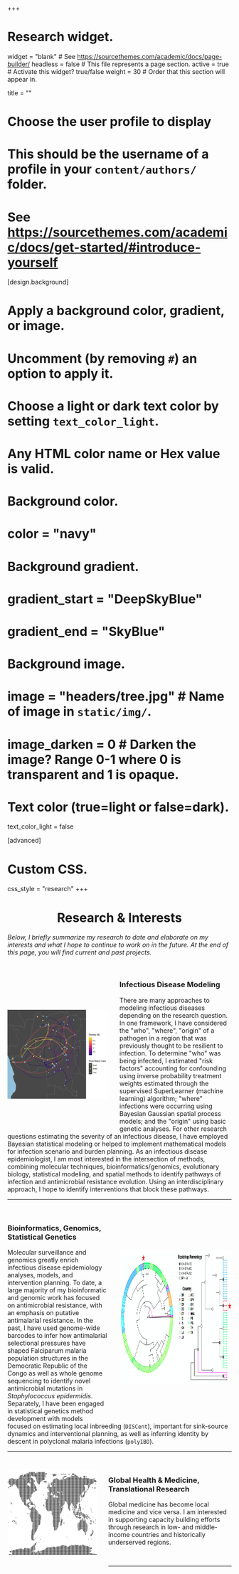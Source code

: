 +++
# Research widget.
widget = "blank"  # See https://sourcethemes.com/academic/docs/page-builder/
headless = false  # This file represents a page section.
active = true  # Activate this widget? true/false
weight = 30  # Order that this section will appear in.

title = ""

# Choose the user profile to display
# This should be the username of a profile in your `content/authors/` folder.
# See https://sourcethemes.com/academic/docs/get-started/#introduce-yourself

[design.background]
  # Apply a background color, gradient, or image.
  #   Uncomment (by removing `#`) an option to apply it.
  #   Choose a light or dark text color by setting `text_color_light`.
  #   Any HTML color name or Hex value is valid.

  # Background color.
  # color = "navy"

  # Background gradient.
  # gradient_start = "DeepSkyBlue"
  # gradient_end = "SkyBlue"

  # Background image.
  #  image = "headers/tree.jpg"  # Name of image in `static/img/`.
  #  image_darken = 0  # Darken the image? Range 0-1 where 0 is transparent and 1 is opaque.

  # Text color (true=light or false=dark).
  text_color_light = false

[advanced]
 # Custom CSS.
 css_style = "research"
+++

<!-- Research section -->
<h1 style="text-align: center;">Research & Interests</h1>

_Below, I briefly summarize my research to date and elaborate on my interests and what I hope to continue to work on in the future. At the end of this page, you will find current and past projects._

&nbsp;
&nbsp;
&nbsp;
&nbsp;


<img align="left" width=45% height=200px padding="100" style="padding-top:15%; padding-bottom:15%; padding-right: 5%" src="/img/idmodel.png">

### Infectious Disease Modeling

There are many approaches to modeling infectious diseases depending on the research question. In one framework, I have considered the "who", "where", "origin" of a pathogen in a region that was previously thought to be resilient to infection. To determine "who" was being infected, I estimated "risk factors" accounting for confounding using inverse probability treatment weights estimated through the supervised SuperLearner (machine learning) algorithm; "where" infections were occurring using Bayesian Gaussian spatial process models; and the "origin" using basic genetic analyses. For other research questions estimating the severity of an infectious disease, I have employed Bayesian statistical modeling or helped to implement mathematical models for infection scenario and burden planning. As an infectious disease epidemiologist, I am most interested in the intersection of methods, combining molecular techniques, bioinformatics/genomics, evolutionary biology, statistical modeling, and spatial methods to identify pathways of infection and antimicrobial resistance evolution. Using an interdisciplinary approach, I hope to identify interventions that block these pathways.  

***

<img align="right" width = 50% height=300px style="padding-top:20%; padding-bottom:15%; padding-left: 5%" src="/img/phylo.png">
&nbsp;

### Bioinformatics, Genomics, Statistical Genetics

Molecular surveillance and genomics greatly enrich infectious disease epidemiology analyses, models, and intervention planning. To date, a large majority of my bioinformatic and genomic work has focused on antimicrobial resistance, with an emphasis on putative antimalarial resistance. In the past, I have used genome-wide barcodes to infer how antimalarial selectional pressures have shaped Falciparum malaria population structures in the Democratic Republic of the Congo as well as whole genome sequencing to identify novel antimicrobial mutations in _Staphylococcus epidermidis_. Separately, I have been engaged in statistical genetics method development with models focused on estimating local inbreeding (`DISCent`), important for sink-source dynamics and interventional planning, as well as inferring identity by descent in polyclonal malaria infections (`polyIBD`).
<br>

***

<img align="left" width=40% height=200px padding="100" style="padding-top:5%; padding-bottom:5%; padding-right: 5%" src="/img/world.png">
&nbsp;

### Global Health & Medicine, Translational Research

Global medicine has become local medicine and vice versa. I am interested in supporting capacity building efforts through research in low- and middle-income countries and historically underserved regions.  

<br>

***
